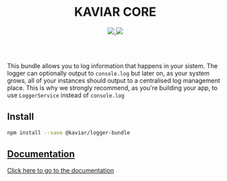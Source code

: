<h1 align="center">KAVIAR CORE</h1>

<p align="center">
  <a href="https://travis-ci.org/kaviarjs/logger-bundle">
    <img src="https://api.travis-ci.org/kaviarjs/logger-bundle.svg?branch=master" />
  </a>
  <a href="https://coveralls.io/github/kaviarjs/logger-bundle?branch=master">
    <img src="https://coveralls.io/repos/github/kaviarjs/logger-bundle/badge.svg?branch=master" />
  </a>
</p>

<br />
<br />

This bundle allows you to log information that happens in your sistem. The logger can optionally output to `console.log` but later on, as your system grows, all of your instances should output to a centralised log management place. This is why we strongly recommend, as you're building your app, to use `LoggerService` instead of `console.log`

## Install

```bash
npm install --save @kaviar/logger-bundle
```

## [Documentation](./DOCUMENTATION.md)

[Click here to go to the documentation](./DOCUMENTATION.md)
